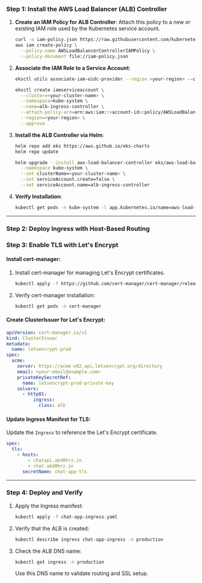### **Step 1: Install the AWS Load Balancer (ALB) Controller**
1. **Create an IAM Policy for ALB Controller**:
   Attach this policy to a new or existing IAM role used by the Kubernetes service account.

   ```bash
   curl -o iam-policy.json https://raw.githubusercontent.com/kubernetes-sigs/aws-load-balancer-controller/main/docs/install/iam_policy.json
   aws iam create-policy \
     --policy-name AWSLoadBalancerControllerIAMPolicy \
     --policy-document file://iam-policy.json
   ```

2. **Associate the IAM Role to a Service Account**:
   ```bash
   eksctl utils associate-iam-oidc-provider --region <your-region> --cluster <your-cluster-name> --approve

   eksctl create iamserviceaccount \
     --cluster=<your-cluster-name> \
     --namespace=kube-system \
     --name=alb-ingress-controller \
     --attach-policy-arn=arn:aws:iam::<account-id>:policy/AWSLoadBalancerControllerIAMPolicy \
     --region=<your-region> \
     --approve
   ```

3. **Install the ALB Controller via Helm**:
   ```bash
   helm repo add eks https://aws.github.io/eks-charts
   helm repo update

   helm upgrade --install aws-load-balancer-controller eks/aws-load-balancer-controller \
     --namespace kube-system \
     --set clusterName=<your-cluster-name> \
     --set serviceAccount.create=false \
     --set serviceAccount.name=alb-ingress-controller
   ```

4. **Verify Installation**:
   ```bash
   kubectl get pods -n kube-system -l app.kubernetes.io/name=aws-load-balancer-controller
   ```

---

### **Step 2: Deploy Ingress with Host-Based Routing**

### **Step 3: Enable TLS with Let's Encrypt**


#### Install cert-manager:
1. Install cert-manager for managing Let's Encrypt certificates.
   ```bash
   kubectl apply -f https://github.com/cert-manager/cert-manager/releases/download/v1.14.0/cert-manager.yaml
   ```

2. Verify cert-manager installation:
   ```bash
   kubectl get pods -n cert-manager
   ```

#### Create ClusterIssuer for Let's Encrypt:
```yaml
apiVersion: cert-manager.io/v1
kind: ClusterIssuer
metadata:
  name: letsencrypt-prod
spec:
  acme:
    server: https://acme-v02.api.letsencrypt.org/directory
    email: <your-email@example.com>
    privateKeySecretRef:
      name: letsencrypt-prod-private-key
    solvers:
      - http01:
          ingress:
            class: alb
```

#### Update Ingress Manifest for TLS:
Update the `Ingress` to reference the Let's Encrypt certificate.

```yaml
spec:
  tls:
    - hosts:
        - chatapi.abd0hrz.in
        - chat.abd0hrz.in
      secretName: chat-app-tls
```

---

### **Step 4: Deploy and Verify**

1. Apply the Ingress manifest:
   ```bash
   kubectl apply -f chat-app-ingress.yaml
   ```

2. Verify that the ALB is created:
   ```bash
   kubectl describe ingress chat-app-ingress -n production
   ```

3. Check the ALB DNS name:
   ```bash
   kubectl get ingress -n production
   ```

   Use this DNS name to validate routing and SSL setup.
